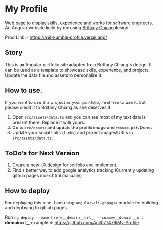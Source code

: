 # My Profile

Web page to display skills, experience and works for software engineers.
An Angular website build by me using [Brittany Chiang](https://brittanychiang.com/) design.

Prod Link :- https://anil-kumble-profile.vercel.app/

## Story

This is an Angular portfolio site adapted from Brittany Chiang's design. It can be used as a template to showcase skills, experience, and projects. Update the data file and assets to personalize it.

## How to use.

If you want to use this project as your portfolio, Feel free to use it. But please credit it to Brittany Chiang as she deserves it.

1. Open `src/assets/data.ts` and you can see most of my text data is present there. Replace it with yours.
2. Go to `src/assets` and update the profile image and `resume.pdf`. Done.
3. Update your social links (`links`) and project images/URLs in `src/assets/data.ts`.

## ToDo's for Next Version

1. Create a new UX design for porfolio and implement.
2. Find a better way to add google analytics tracking (Currently updating github pages index.html manually)

## How to deploy

For deploying this repo, I am using `angular-cli-ghpages` module for building and deploying to github pages.

Run `ng deploy --base-href=__domain__url__ --cname=__domain__url`
**domain**url\_\_ example => https://github.com/Anil077476/My-Profile
